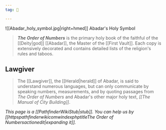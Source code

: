 ```yaml
---
tag: 👥

---
```

![[Abadar_holy_symbol.jpg|right+hmed]] 
 Abadar's Holy Symbol
> ***The Order of Numbers*** is the primary holy book of the faithful of the [[Deity|god]] [[Abadar]], the Master of the [[First Vault]]. Each copy is extensively decorated and contains detailed lists of the religion's rules and taboos.


## Lawgiver

> The [[Lawgiver]], the [[Herald|herald]] of Abadar, is said to understand numerous languages, but can only communicate by speaking numbers, measurements, and by quoting passages from *The Order of Numbers* and Abadar's other major holy text, *[[The Manual of City Building]]*.



*This page is a [[PathfinderWikiStub|stub]]. You can help us by [[httpspathfinderwikicomwindexphptitleThe Order of Numbersactionedit|expanding it]].*







